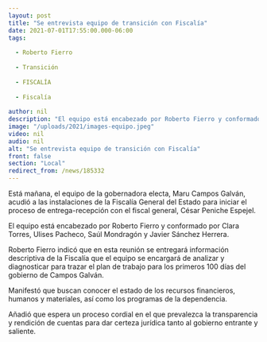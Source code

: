```yaml
---
layout: post
title: "Se entrevista equipo de transición con Fiscalía"
date: 2021-07-01T17:55:00.000-06:00
tags:
  
  - Roberto Fierro
  
  - Transición
  
  - FISCALÍA
  
  - Fiscalía
  
author: nil
description: "El equipo está encabezado por Roberto Fierro y conformado por Clara Torres, Ulises Pacheco, Saúl Mondragón y Javier Sánchez Herrera."
image: "/uploads/2021/images-equipo.jpeg"
video: nil
audio: nil
alt: "Se entrevista equipo de transición con Fiscalía"
front: false
section: "Local"
redirect_from: /news/185332
---
```


Está mañana, el equipo de la gobernadora electa, Maru Campos Galván, acudió a las instalaciones de la Fiscalía General del Estado para iniciar el proceso de entrega-recepción con el fiscal general, César Peniche Espejel.

El equipo está encabezado por Roberto Fierro y conformado por Clara Torres, Ulises Pacheco, Saúl Mondragón y Javier Sánchez Herrera.

Roberto Fierro indicó que en esta reunión se entregará información descriptiva de la Fiscalía que el equipo se encargará de analizar y diagnosticar para trazar el plan de trabajo para los primeros 100 días del gobierno de Campos Galván.

Manifestó que buscan conocer el estado de los recursos financieros, humanos y materiales, así como los programas de la dependencia.

Añadió que espera un proceso cordial en el que prevalezca la transparencia y rendición de cuentas para dar certeza jurídica tanto al gobierno entrante y saliente.